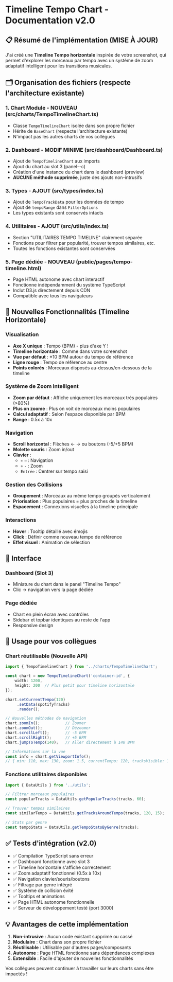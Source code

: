 # Timeline Tempo Chart - Documentation v2.0

## 📋 Résumé de l'implémentation (MISE À JOUR)

J'ai créé une **Timeline Tempo horizontale** inspirée de votre screenshot, qui permet d'explorer les morceaux par tempo avec un système de zoom adaptatif intelligent pour les transitions musicales.

## 🗂️ Organisation des fichiers (respecte l'architecture existante)

### 1. Chart Module - **NOUVEAU** (src/charts/TempoTimelineChart.ts)
- Classe `TempoTimelineChart` isolée dans son propre fichier
- Hérite de `BaseChart` (respecte l'architecture existante)
- N'impact pas les autres charts de vos collègues

### 2. Dashboard - **MODIF MINIME** (src/dashboard/Dashboard.ts)
- Ajout de `TempoTimelineChart` aux imports
- Ajout du chart au slot 3 (panel--c)
- Création d'une instance du chart dans le dashboard (preview)
- **AUCUNE méthode supprimée**, juste des ajouts non-intrusifs

### 3. Types - **AJOUT** (src/types/index.ts)
- Ajout de `TempoTrackData` pour les données de tempo
- Ajout de `tempoRange` dans `FilterOptions`
- Les types existants sont conservés intacts

### 4. Utilitaires - **AJOUT** (src/utils/index.ts)
- Section "UTILITAIRES TEMPO TIMELINE" clairement séparée
- Fonctions pour filtrer par popularité, trouver tempos similaires, etc.
- Toutes les fonctions existantes sont conservées

### 5. Page dédiée - **NOUVEAU** (public/pages/tempo-timeline.html)
- Page HTML autonome avec chart interactif
- Fonctionne indépendamment du système TypeScript
- Inclut D3.js directement depuis CDN
- Compatible avec tous les navigateurs

## 🎯 Nouvelles Fonctionnalités (Timeline Horizontale)

### Visualisation
- **Axe X unique** : Tempo (BPM) - plus d'axe Y !
- **Timeline horizontale** : Comme dans votre screenshot
- **Vue par défaut** : ±10 BPM autour du tempo de référence
- **Ligne rouge** : Tempo de référence au centre
- **Points colorés** : Morceaux disposés au-dessus/en-dessous de la timeline

### Système de Zoom Intelligent
- **Zoom par défaut** : Affiche uniquement les morceaux très populaires (>80%)
- **Plus on zoome** : Plus on voit de morceaux moins populaires
- **Calcul adaptatif** : Selon l'espace disponible par BPM
- **Range** : 0.5x à 10x

### Navigation
- **Scroll horizontal** : Flèches ← → ou boutons (-5/+5 BPM)
- **Molette souris** : Zoom in/out
- **Clavier** : 
  - `←` `→` : Navigation
  - `+` `-` : Zoom
  - `Entrée` : Centrer sur tempo saisi

### Gestion des Collisions
- **Groupement** : Morceaux au même tempo groupés verticalement
- **Priorisation** : Plus populaires = plus proches de la timeline
- **Espacement** : Connexions visuelles à la timeline principale

### Interactions
- **Hover** : Tooltip détaillé avec émojis
- **Click** : Définir comme nouveau tempo de référence
- **Effet visuel** : Animation de sélection

## 🎨 Interface

### Dashboard (Slot 3)
- Miniature du chart dans le panel "Timeline Tempo"
- Clic → navigation vers la page dédiée

### Page dédiée
- Chart en plein écran avec contrôles
- Sidebar et topbar identiques au reste de l'app
- Responsive design

## 🔧 Usage pour vos collègues

### Chart réutilisable (Nouvelle API)
```typescript
import { TempoTimelineChart } from '../charts/TempoTimelineChart';

const chart = new TempoTimelineChart('container-id', {
    width: 1200,
    height: 200  // Plus petit pour timeline horizontale
});

chart.setCurrentTempo(120)
     .setData(spotifyTracks)
     .render();

// Nouvelles méthodes de navigation
chart.zoomIn();           // Zoomer
chart.zoomOut();          // Dézoomer  
chart.scrollLeft();       // -5 BPM
chart.scrollRight();      // +5 BPM
chart.jumpToTempo(140);   // Aller directement à 140 BPM

// Informations sur la vue
const info = chart.getViewportInfo();
// { min: 110, max: 130, zoom: 1.5, currentTempo: 120, tracksVisible: 15 }
```

### Fonctions utilitaires disponibles
```typescript
import { DataUtils } from '../utils';

// Filtrer morceaux populaires
const popularTracks = DataUtils.getPopularTracks(tracks, 60);

// Trouver tempos similaires
const similarTempo = DataUtils.getTracksAroundTempo(tracks, 120, 15);

// Stats par genre
const tempoStats = DataUtils.getTempoStatsByGenre(tracks);
```

## ✅ Tests d'intégration (v2.0)

- ✅ Compilation TypeScript sans erreur 
- ✅ Dashboard fonctionne avec slot 3
- ✅ Timeline horizontale s'affiche correctement
- ✅ Zoom adaptatif fonctionnel (0.5x à 10x)
- ✅ Navigation clavier/souris/boutons
- ✅ Filtrage par genre intégré
- ✅ Système de collision évité
- ✅ Tooltips et animations
- ✅ Page HTML autonome fonctionnelle
- ✅ Serveur de développement testé (port 3000)

## 💡 Avantages de cette implémentation

1. **Non-intrusive** : Aucun code existant supprimé ou cassé
2. **Modulaire** : Chart dans son propre fichier
3. **Réutilisable** : Utilisable par d'autres pages/composants
4. **Autonome** : Page HTML fonctionne sans dépendances complexes
5. **Extensible** : Facile d'ajouter de nouvelles fonctionnalités

Vos collègues peuvent continuer à travailler sur leurs charts sans être impactés !